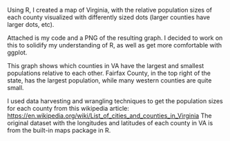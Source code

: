 Using R, I created a map of Virginia, with the relative population sizes of each county visualized with differently sized dots (larger counties have larger dots, etc).

Attached is my code and a PNG of the resulting graph. I decided to work on this to solidify my understanding of R, as well as get more comfortable with ggplot.

This graph shows which counties in VA have the largest and smallest populations relative to each other. Fairfax County, in the top right of the state, has
the largest population, while many western counties are quite small. 

I used data harvesting and wrangling techniques to get the population sizes for each county from this wikipedia article: https://en.wikipedia.org/wiki/List_of_cities_and_counties_in_Virginia
The original dataset with the longitudes and latitudes of each county in VA is from the built-in maps package in R. 
